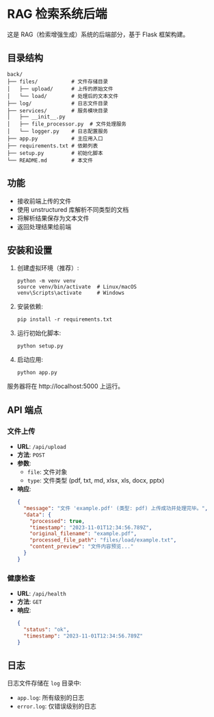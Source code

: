 # RAG 检索系统后端

这是 RAG（检索增强生成）系统的后端部分，基于 Flask 框架构建。

## 目录结构

```
back/
├── files/           # 文件存储目录
│   ├── upload/      # 上传的原始文件
│   └── load/        # 处理后的文本文件
├── log/             # 日志文件目录
├── services/        # 服务模块目录
│   ├── __init__.py
│   ├── file_processor.py  # 文件处理服务
│   └── logger.py    # 日志配置服务
├── app.py           # 主应用入口
├── requirements.txt # 依赖列表
├── setup.py         # 初始化脚本
└── README.md        # 本文件
```

## 功能

- 接收前端上传的文件
- 使用 unstructured 库解析不同类型的文档
- 将解析结果保存为文本文件
- 返回处理结果给前端

## 安装和设置

1. 创建虚拟环境（推荐）:
   ```
   python -m venv venv
   source venv/bin/activate  # Linux/macOS
   venv\Scripts\activate     # Windows
   ```

2. 安装依赖:
   ```
   pip install -r requirements.txt
   ```

3. 运行初始化脚本:
   ```
   python setup.py
   ```

4. 启动应用:
   ```
   python app.py
   ```

服务器将在 http://localhost:5000 上运行。

## API 端点

### 文件上传

- **URL**: `/api/upload`
- **方法**: `POST`
- **参数**:
  - `file`: 文件对象
  - `type`: 文件类型 (pdf, txt, md, xlsx, xls, docx, pptx)
- **响应**:
  ```json
  {
    "message": "文件 'example.pdf' (类型: pdf) 上传成功并处理完毕。",
    "data": {
      "processed": true,
      "timestamp": "2023-11-01T12:34:56.789Z",
      "original_filename": "example.pdf",
      "processed_file_path": "files/load/example.txt",
      "content_preview": "文件内容预览..."
    }
  }
  ```

### 健康检查

- **URL**: `/api/health`
- **方法**: `GET`
- **响应**:
  ```json
  {
    "status": "ok",
    "timestamp": "2023-11-01T12:34:56.789Z"
  }
  ```

## 日志

日志文件存储在 `log` 目录中:
- `app.log`: 所有级别的日志
- `error.log`: 仅错误级别的日志 